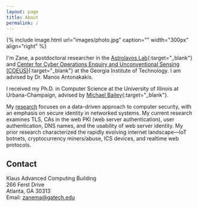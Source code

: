 ```yaml
---
layout: page
title: About
permalink: /
---
```


{% include image.html url="images/photo.jpg" caption="" width="300px" align="right" %}

I'm Zane, a postdoctoral researcher in the [Astrolavos Lab](https://astrolavos.gatech.edu/){:target="_blank"} and 
[Center for Cyber Operations Enquiry and Unconventional Sensing (COEUS)](https://coeus.center/){:target="_blank"}
at the Georgia Institute of Technology. I am advised by Dr. Manos Antonakakis.  

I received my Ph.D. in Computer Science at the University of Illinois at Urbana-Champaign, advised by [Michael Bailey](http://mdbailey.ece.illinois.edu/){:target="_blank"}.


My [research](/research/) focuses on a data-driven approach to computer security, with an emphasis on secure identity in networked systems. My current research examines TLS, CAs in the web PKI (web server authentication), user authentication, DNS names, and the usability of web server identity. My prior research characterized the rapidly evolving internet landscape—IoT botnets, cryptocurrency miners/abuse, ICS devices, and realtime web protocols.


## Contact

Klaus Advanced Computing Building <br />
266 Ferst Drive<br />
Atlanta, GA 30313 <br />
Email: [zanema@gatech.edu]

[zanema@gatech.edu]: mailto:zanema@gatech.edu
